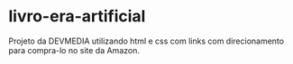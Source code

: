 # livro-era-artificial
Projeto da DEVMEDIA utilizando html e css com links com direcionamento para compra-lo no site da Amazon.
